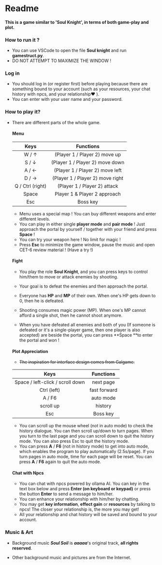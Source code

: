 # Readme

#### This is a game similar to 'Soul Knight', in terms of both **game-play** and **plot**.

### How to run it ?

- You can use VSCode to open the file **Soul knight** and run **gamestruct.py**.
- DO NOT ATTEMPT TO MAXIMIZE THE WINDOW !

### Log in

- You should log in (or register first) before playing because there are something bound to your account (such as your resources, your chat history with npcs, and your relationship❤ ).
- You can enter with your user name and your password.

### How to play it?

- There are different parts of the whole game.

  #### Menu

  |       **Keys**   |           **Functions**          |
  | :--------------: | :------------------------------: |
  |      W / ↑       |  (Player 1 / Player 2) move up   |
  |      S / ↓       | (Player 1 / Player 2) move down  |
  |      A / ←       | (Player 1 / Player 2) move left  |
  |      D / →       | (Player 1 / Player 2) move right |
  | Q / Ctrl (right) |   (Player 1 / Player 2) attack   |
  |      Space       |   Player 1 & Player 2 approach   |
  |       Esc        |             Boss key             |

  - Menu uses a special map ! You can buy different weapons and enter different levels.
  - You can play in either single **player mode** and **pair mode** ! Just approach the portal by yourself / together with your friend and press **Space** !
  - You can try your weapon here ! No limit for magic !
  - Press **Esc** to minimize the game window, pause the music and open CET-6 review material ! (Have a try !)

  #### Fight

  - You play the role **Soul Knight**, and you can press keys to control him/them to move or attack enemies by shooting.

  - Your goal is to defeat the enemies and then approach the portal.
  - Everyone has **HP** and **MP** of their own. When one's HP gets down to 0, then he is defeated.
  - Shooting consumes magic power (MP). When one's MP cannot afford a single shot, then he cannot shoot anymore.
  - When you have defeated all enemies and both of you (If someone is defeated or it's a single-player game, then one player is also accepted) are beside the portal, you can press **Space **to enter the portal and won !

  #### Plot Appreciation

  - ~~The inspiration for interface design comes from Galgame.~~

  |                 **Keys**        |  **Functions**    |
  | :------------------------------: | :-----------: |
  | Space / left-click / scroll down |   next page   |
  |           Ctrl (left)            | fast forward  |
  |              A / F6              |   auto mode   |
  |            scroll up             |    history    |
  |               Esc                |   Boss key    |

  - You can scroll up the mouse wheel (not in auto mode) to check the history dialogue. You can then scroll up/down to turn pages. When you turn to the last page and you can scroll down to quit the history mode. You can also press Esc to quit the history mode.
  - You can press **A** / **F6** (not in history mode) to get into auto mode, which enables the program to play automatically (2.5s/page). If you turn pages in auto mode, time for each page will be reset. You can press **A** / **F6** again to quit the auto mode.

  #### Chat with Npcs

  - You can chat with npcs powered by ollama AI. You can key in the text box below and press **Enter (on keyboard or keypad)** or press the button **Enter** to send a message to him/her.
  - You can enhance your relationship with him/her by chatting.
  - You may get **key information**, **effect gain** or **resources** by talking to npcs! The closer your relationship is, the more you may get!
  - All your relationship and chat history will be saved and bound to your account.

### Music & Art

- Background music ***Soul Soil*** is ***aaaaa***'s original track, **all rights reserved**.

- Other background music and pictures are from the Internet.

